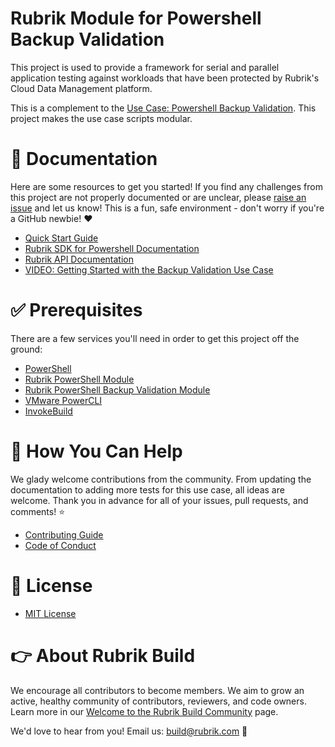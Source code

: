 # Rubrik Module for Powershell Backup Validation

This project is used to provide a framework for serial and parallel application testing against workloads that have been protected by Rubrik's Cloud Data Management platform.

This is a complement to the [Use Case: Powershell Backup Validation](https://github.com/rubrikinc/use-case-powershell-backup-validation). This project makes the use case scripts modular.

# :blue_book: Documentation 

Here are some resources to get you started! If you find any challenges from this project are not properly documented or are unclear, please [raise an issue](https://github.com/rubrikinc/use-case-roxie/issues/new/choose) and let us know! This is a fun, safe environment - don't worry if you're a GitHub newbie! :heart:

* [Quick Start Guide](https://github.com/rubrikinc/Use-Case-PowerShell-Backup-Validation/blob/master/docs/quick-start.md)
* [Rubrik SDK for Powershell Documentation](http://rubrikinc.github.io/rubrik-sdk-for-powershell/)
* [Rubrik API Documentation](https://github.com/rubrikinc/api-documentation)
* [VIDEO: Getting Started with the Backup Validation Use Case](https://www.youtube.com/watch?v=OCmFpno268M&feature=youtu.be)

# :white_check_mark: Prerequisites

There are a few services you'll need in order to get this project off the ground:

* [PowerShell](https://aka.ms/getps6)
* [Rubrik PowerShell Module](https://www.powershellgallery.com/packages/Rubrik/)
* [Rubrik PowerShell Backup Validation Module](https://github.com/rubrikinc/rubrik-module-for-powershell-backup-validation)
* [VMware PowerCLI](https://www.powershellgallery.com/packages/VMware.PowerCLI/)
* [InvokeBuild](https://www.powershellgallery.com/packages/InvokeBuild/)

# :muscle: How You Can Help

We glady welcome contributions from the community. From updating the documentation to adding more tests for this use case, all ideas are welcome. Thank you in advance for all of your issues, pull requests, and comments! :star:

* [Contributing Guide](CONTRIBUTING.md)
* [Code of Conduct](CODE_OF_CONDUCT.md)

# :pushpin: License

* [MIT License](LICENSE)

# :point_right: About Rubrik Build

We encourage all contributors to become members. We aim to grow an active, healthy community of contributors, reviewers, and code owners. Learn more in our [Welcome to the Rubrik Build Community](https://github.com/rubrikinc/welcome-to-rubrik-build) page.

We'd love to hear from you! Email us: build@rubrik.com :love_letter:
